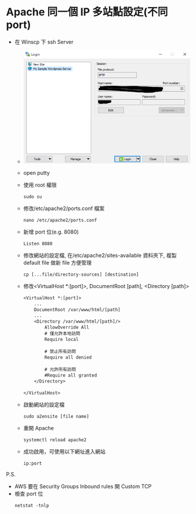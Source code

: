 # Apache 同一個 IP 多站點設定(不同 port)

- 在 Winscp 下 ssh Server

  - ![image info](../public/image/[Apache]/winscp-login.PNG)
  - open putty
  - 使用 root 權限
    ```
    sudo su
    ```
  - 修改/etc/apache2/ports.conf 檔案
    ```
    nano /etc/apache2/ports.conf
    ```
  - 新增 port 位(e.g. 8080)
    ```
    Listen 8080
    ```
  - 修改網站的設定檔, 在/etc/apache2/sites-available 資料夾下, 複製 default file 做新 file 方便管理
    ```
    cp [...file/directory-sources] [destination]
    ```
  - 修改<VirtualHost \*:[port]>, DocumentRoot [path], <Directory [path]>

    ```
    <VirtualHost *:[port]>
        ...
        DocumentRoot /var/www/html/[path]
        ...
        <Directory /var/www/html/[path]/>
            AllowOverride All
            # 僅允許本地訪問
            Require local

            # 禁止所有訪問
            Require all denied

            # 允許所有訪問
            #Require all granted
        </Directory>

    </VirtualHost>
    ```

  - 啟動網站的設定檔
    ```
    sudo a2ensite [file name]
    ```
  - 重開 Apache
    ```
    systemctl reload apache2
    ```
  - 成功啟用，可使用以下網址進入網站
    ```
    ip:port
    ```

P.S.

- AWS 要在 Security Groups Inbound rules 開 Custom TCP
- 檢查 port 位
  ```
  netstat -tnlp
  ```
